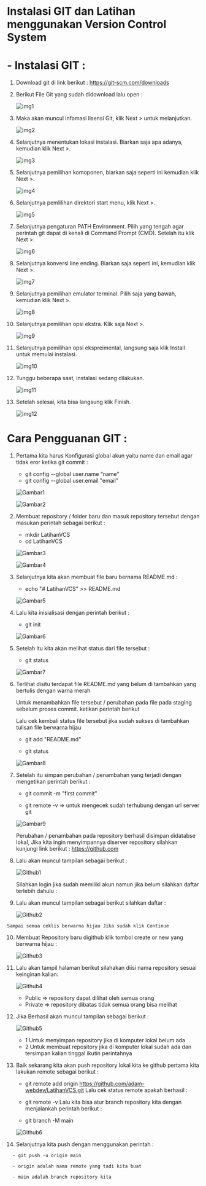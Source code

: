 # Instalasi GIT dan Latihan menggunakan Version Control System
# - Instalasi GIT :
 1. Download git di link berikut : https://git-scm.com/downloads

 2. Berikut File Git yang sudah didownload lalu open :

     ![img1](img1.png)

 3. Maka akan muncul infomasi lisensi Git, klik Next > untuk melanjutkan.

     ![img2](img2.jpg)

 4. Selanjutnya menentukan lokasi instalasi. Biarkan saja apa adanya, kemudian klik Next >.

     ![img3](img3.jpg)

 5. Selanjutnya pemilihan komoponen, biarkan saja seperti ini kemudian klik Next >.

     ![img4](img4.jpg)

 6. Selanjutnya pemlilihan direktori start menu, klik Next >.

     ![img5](img5.jpg)

 7. Selanjutnya pengaturan PATH Environment. Pilih yang tengah agar perintah git dapat di kenali di Command       Prompt (CMD). Setelah itu klik Next >.

     ![img6](img6.jpg)
 8. Selanjutnya konversi line ending. Biarkan saja seperti ini, kemudian klik Next >.

     ![img7](img7.jpg)

 9. Selanjutnya pemilihan emulator terminal. Pilih saja yang bawah, kemudian klik Next >.

     ![img8](img8.jpg)

 10. Selanjutnya pemilihan opsi ekstra. Klik saja Next >.

     ![img9](img9.jpg)

 11. Selanjutnya pemilihan opsi ekspreimental, langsung saja klik Install untuk memulai instalasi.

     ![img10](img10.jpg)

 12. Tunggu beberapa saat, instalasi sedang dilakukan.

     ![img11](img11.jpg)

 13. Setelah selesai, kita bisa langsung klik Finish.

     ![img12](img12.jpg)

# Cara Pengguanan GIT :
 1. Pertama kita harus Konfigurasi global akun yaitu name dan email agar tidak eror ketika git commit :

       - git config --global user.name “name”
       - git config --global user.email "email"

     ![Gambar1](Gambar1.png)

     ![Gambar2](Gambar2.png)

 2. Membuat repository / folder baru dan masuk repository tersebut dengan masukan perintah sebagai berikut :

       - mkdir LatihanVCS
       - cd LatihanVCS

     ![Gambar3](Gambar3.png)

     ![Gambar4](Gambar4.png)

 3. Selanjutnya kita akan membuat file baru bernama README.md :

       - echo "# LatihanVCS" >> README.md

     ![Gambar5](Gambar5.png)

 4. Lalu kita inisialisasi dengan perintah berikut :

       - git init

     ![Gambar6](Gambar6.png)

 5. Setelah itu kita akan melihat status dari file tersebut :

       - git status

     ![Gambar7](Gambar7.png)

 6. Terlihat disitu terdapat file README.md yang belum di tambahkan yang bertulis dengan warna merah

    Untuk menambahkan file tersebut / perubahan pada file pada staging sebelum proses commit. ketikan perintah berikut

    Lalu cek kembali status file tersebut jika sudah sukses di tambahkan tulisan file berwarna hijau

       - git add "README.md"

       - git status

     ![Gambar8](Gambar8.png)

 7. Setelah itu simpan perubahan / penambahan yang terjadi dengan mengetikan perintah berikut :

       - git commit -m "first commit"

       - git remote -v => untuk mengecek sudah terhubung dengan url server git

     ![Gambar9](Gambar9.png)

    Perubahan / penambahan pada repository berhasil disimpan didatabse lokal, Jika kita ingin menyimpannya diserver repository silahkan kunjungi link berikut : https://github.com

 8. Lalu akan muncul tampilan sebagai berikut :
   
     ![Github1](Github1.png)

    Silahkan login jika sudah memiliki akun namun jika belum silahkan daftar terlebih dahulu :

 9.  Lalu akan muncul tampilan sebagai berikut silahkan daftar :

     ![Github2](Github2.png)

    Sampai semua ceklis berwarna hijau Jika sudah klik Continue

 10. Membuat Repository baru digithub klik tombol create or new yang berwarna hijau :

     ![Github3](Github3.png)

 11. Lalu akan tampil halaman berikut silahakan diisi nama repository sesuai keinginan kalian:

     ![Github4](Github4.png)
        - Public => repository dapat dilihat oleh semua orang
        - Private => repository dibatas tidak semua orang bisa melihat
 12. Jika Berhasil akan muncul tampilan sebagai berikut :

     ![Github5](Github5.png)

        - 1 Untuk menyimpan repository jika di komputer lokal belum ada
        - 2 Untuk membuat repository jika di komputer lokal sudah ada dan tersimpan kalian tinggal ikutin perintahnya
 13. Baik sekarang kita akan push repository lokal kita ke github pertama kita lakukan remote sebagai berikut :

        - git remote add origin https://github.com/adam-webdev/LatihanVCS.git
 Lalu cek status remote apakah berhasil :

      - git remote -v
 Lalu kita bisa atur branch repository kita dengan menjalankah perintah berikut :

      - git branch -M main

      ![Github6](Github6.png)

 14.   Selanjutnya kita push dengan menggunakan perintah :

      - git push -u origin main

      - origin adalah nama remote yang tadi kita buat

      - main adalah branch repository kita

     




